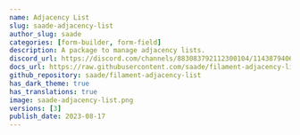 ```yaml
---
name: Adjacency List
slug: saade-adjacency-list
author_slug: saade
categories: [form-builder, form-field]
description: A package to manage adjacency lists.
discord_url: https://discord.com/channels/883083792112300104/1143879406855659572
docs_url: https://raw.githubusercontent.com/saade/filament-adjacency-list/3.x/README.md
github_repository: saade/filament-adjacency-list
has_dark_theme: true
has_translations: true
image: saade-adjacency-list.png
versions: [3]
publish_date: 2023-08-17
---
```


